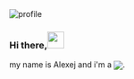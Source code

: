 <img src="https://github.com/alexejklass/alexejklass/blob/main/sky.jpg?raw=true" alt="profile" />


### Hi there,<img src="https://media.giphy.com/media/hvRJCLFzcasrR4ia7z/giphy.gif" width="30px">

my name is Alexej and i'm a <img align="center" src="https://img.shields.io/badge/Full%20Stack-JavaScript%20Engineer-yellow"/>. 
